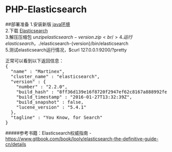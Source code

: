 # PHP-Elasticsearch
##部署准备
1.安装新版 <a href="http://www.java.com" target="_blank">java环境</a><br/>
2.下载 <a href="http://www.elasticsearch.org/download" target="_blank">Elasticsearch</a><br/>
3.解压压缩包 $unzip elasticsearch-{version}.zip<br/>
4.运行elasticsearch，$./elasticsearch-{version}/bin/elasticsearch<br/>
5.测试elasticsearch运行情况，$curl 127.0.0.1:9200/?pretty
<pre>
正常可以看到以下返回信息：
{
  "name" : "Martinex",
  "cluster_name" : "elasticsearch",
  "version" : {
    "number" : "2.2.0",
    "build_hash" : "8ff36d139e16f8720f2947ef62c8167a888992fe",
    "build_timestamp" : "2016-01-27T13:32:39Z",
    "build_snapshot" : false,
    "lucene_version" : "5.4.1"
  },
  "tagline" : "You Know, for Search"
}
</pre>
#####参考书籍：Elasticsearch权威指南 - https://www.gitbook.com/book/looly/elasticsearch-the-definitive-guide-cn/details
